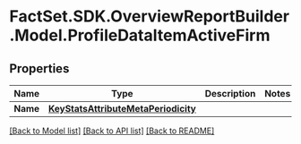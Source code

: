 # FactSet.SDK.OverviewReportBuilder.Model.ProfileDataItemActiveFirm

## Properties

Name | Type | Description | Notes
------------ | ------------- | ------------- | -------------
**Name** | [**KeyStatsAttributeMetaPeriodicity**](KeyStatsAttributeMetaPeriodicity.md) |  | 

[[Back to Model list]](../README.md#documentation-for-models) [[Back to API list]](../README.md#documentation-for-api-endpoints) [[Back to README]](../README.md)

